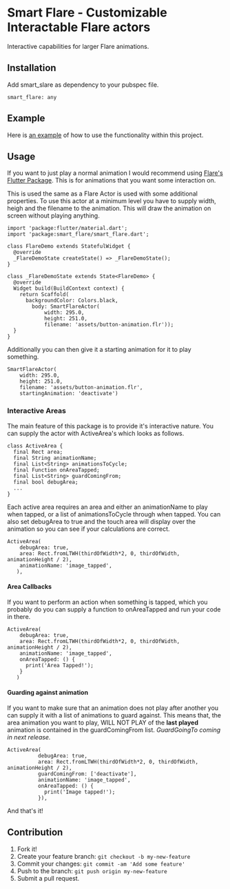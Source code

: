 # Smart Flare - Customizable Interactable Flare actors

Interactive capabilities for larger Flare animations.

## Installation
Add smart_slare as dependency to your pubspec file.

```
smart_flare: any
```

## Example
Here is [an example]() of how to use the functionality within this project. 

## Usage

If you want to just play a normal animation I would recommend using [Flare's Flutter Package](https://pub.dartlang.org/packages/flare_flutter). This is for animations that you want some interaction on.

This is used the same as a Flare Actor is used with some additional properties. To use this actor at a minimum level you have to supply width, heigh and the filename to the animation. This will draw the animation on screen without playing anything.

```
import 'package:flutter/material.dart';
import 'package:smart_flare/smart_flare.dart';

class FlareDemo extends StatefulWidget {
  @override
  _FlareDemoState createState() => _FlareDemoState();
}

class _FlareDemoState extends State<FlareDemo> {
  @override
  Widget build(BuildContext context) {
    return Scaffold(
      backgroundColor: Colors.black,
        body: SmartFlareActor(
            width: 295.0,
            height: 251.0,
            filename: 'assets/button-animation.flr'));
  }
}
```

Additionally you can then give it a starting animation for it to play something.

```
SmartFlareActor(
    width: 295.0,
    height: 251.0,
    filename: 'assets/button-animation.flr',
    startingAnimation: 'deactivate')
```

### Interactive Areas

The main feature of this package is to provide it's interactive nature. You can supply the actor with ActiveArea's which looks as follows.

```
class ActiveArea {
  final Rect area;
  final String animationName;
  final List<String> animationsToCycle;
  final Function onAreaTapped;
  final List<String> guardComingFrom;
  final bool debugArea;
  ...
}
```

Each active area requires an area and either an animationName to play when tapped, or a list of animationsToCycle through when tapped. You can also set debugArea to true and the touch area will display over the animation so you can see if your calculations are correct.

```
ActiveArea(
    debugArea: true,
    area: Rect.fromLTWH(thirdOfWidth*2, 0, thirdOfWidth, animationHeight / 2),
    animationName: 'image_tapped',
   ),
```

#### Area Callbacks
If you want to perform an action when something is tapped, which you probably do you can supply a function to onAreaTapped and run your code in there.

```
ActiveArea(
    debugArea: true,
    area: Rect.fromLTWH(thirdOfWidth*2, 0, thirdOfWidth, animationHeight / 2),
    animationName: 'image_tapped',
    onAreaTapped: () {
      print('Area Tapped!');
    }
   )
```


#### Guarding against animation

If you want to make sure that an animation does not play after another you can supply it with a list of animations to guard against. This means that, the area animation you want to play, WILL NOT PLAY of the **last played** animation is contained in the guardComingFrom list. _GuardGoingTo coming in next release._

```
ActiveArea(
          debugArea: true,
          area: Rect.fromLTWH(thirdOfWidth*2, 0, thirdOfWidth, animationHeight / 2),
          guardComingFrom: ['deactivate'],
          animationName: 'image_tapped',
          onAreaTapped: () {
            print('Image tapped!');
          }),
```

And that's it!

## Contribution

1. Fork it!
2. Create your feature branch: `git checkout -b my-new-feature`
3. Commit your changes: `git commit -am 'Add some feature'`
4. Push to the branch: `git push origin my-new-feature`
5. Submit a pull request.